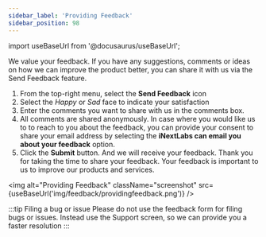 ```yaml
---
sidebar_label: 'Providing Feedback'
sidebar_position: 98
---
```

import useBaseUrl from '@docusaurus/useBaseUrl';

We value your feedback. If you have any suggestions, comments or ideas on how we can improve the product better, you can share it with us via the Send Feedback feature.

1.	From the top-right menu, select the **Send Feedback** icon
1.	Select the *Happy* or *Sad* face to indicate your satisfaction
1.	Enter the comments you want to share with us in the comments box.
1.	All comments are shared anonymously.  In case where you would like us to to reach to you about the feedback, you can provide your consent to share your email address by selecting the  **iNextLabs can email you about your feedback** option. 
1.	Click the **Submit** button. And we will receive your feedback.
Thank you for taking the time to share your feedback. Your feedback is important to us to improve our products and services.

<img alt="Providing Feedback" className="screenshot" src={useBaseUrl('img/feedback/providingfeedback.png')} />


:::tip Filing a bug or issue
Please do not use the feedback form for filing bugs or issues.   Instead use the Support screen, so we can provide you a faster resolution
:::
